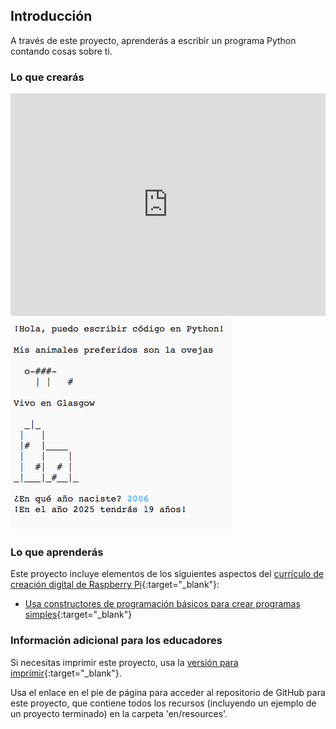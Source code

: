 ## Introducción

A través de este proyecto, aprenderás a escribir un programa Python contando cosas sobre ti.

### Lo que crearás

<div class="trinket">
  <iframe src="https://trinket.io/embed/python/8638d150aa" width="100%" height="356" frameborder="0" marginwidth="0" marginheight="0" allowfullscreen>
  </iframe>
  <img src="images/me-final.png">
</div>

### Lo que aprenderás

Este proyecto incluye elementos de los siguientes aspectos del [currículo de creación digital de Raspberry Pi](http://rpf.io/curriculum){:target="_blank"}:

+ [Usa constructores de programación básicos para crear programas simples](https://www.raspberrypi.org/curriculum/programming/creator){:target="_blank"}

### Información adicional para los educadores

Si necesitas imprimir este proyecto, usa la [versión para imprimir](https://projects.raspberrypi.org/es-ES/projects/about-me/print){:target="_blank"}.

Usa el enlace en el pie de página para acceder al repositorio de GitHub para este proyecto, que contiene todos los recursos (incluyendo un ejemplo de un proyecto terminado) en la carpeta 'en/resources'.